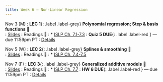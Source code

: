 ```yaml
---
title: Week 6 — Non-Linear Regression
---
```



Nov 3 (M)
: **LEC 1**{: .label .label-grey} **Polynomial regression; Step & basis functions** 🎥  
    : [Slides](.)
: Readings 📖
: * [ISLP Ch. 7.1-7.3](https://www.statlearning.com/)
: **Quiz 5 DUE**{: .label .label-red } — due 11:59pm PT
: [Details](.)

Nov 5 (W)
: **LEC 2**{: .label .label-grey} **Splines & smoothing** 🎥  
    : [Slides](.)
: Readings 📖
: * [ISLP Ch. 7.4-7.5](https://www.statlearning.com/)

Nov 7 (F)
: **LEC 3**{: .label .label-grey} **Generalized additive models** 🎥  
    : [Slides](.)
: Readings 📖
: * [ISLP Ch. 7.7](https://www.statlearning.com/)
: **HW 6 DUE**{: .label .label-red } — due 11:59pm PT
: [Details](.)
